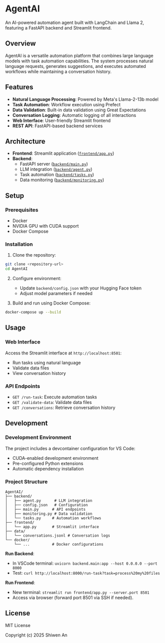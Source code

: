 # AgentAI

An AI-powered automation agent built with LangChain and Llama 2, featuring a FastAPI backend and Streamlit frontend.

## Overview

AgentAI is a versatile automation platform that combines large language models with task automation capabilities. The system processes natural language requests, generates suggestions, and executes automated workflows while maintaining a conversation history.

## Features

- **Natural Language Processing**: Powered by Meta's Llama-2-13b model
- **Task Automation**: Workflow execution using Prefect
- **Data Validation**: Built-in data validation using Great Expectations
- **Conversation Logging**: Automatic logging of all interactions
- **Web Interface**: User-friendly Streamlit frontend
- **REST API**: FastAPI-based backend services

## Architecture

- **Frontend**: Streamlit application ([`frontend/app.py`](frontend/app.py))
- **Backend**: 
  - FastAPI server ([`backend/main.py`](backend/main.py))
  - LLM integration ([`backend/agent.py`](backend/agent.py))
  - Task automation ([`backend/tasks.py`](backend/tasks.py))
  - Data monitoring ([`backend/monitoring.py`](backend/monitoring.py))

## Setup

### Prerequisites

- Docker
- NVIDIA GPU with CUDA support
- Docker Compose

### Installation

1. Clone the repository:
```bash
git clone <repository-url>
cd AgentAI
```

2. Configure environment:
   - Update `backend/config.json` with your Hugging Face token
   - Adjust model parameters if needed

3. Build and run using Docker Compose:
```bash
docker-compose up --build
```

## Usage

### Web Interface

Access the Streamlit interface at `http://localhost:8501`:
- Run tasks using natural language
- Validate data files
- View conversation history

### API Endpoints

- `GET /run-task`: Execute automation tasks
- `GET /validate-data`: Validate data files
- `GET /conversations`: Retrieve conversation history

## Development

### Development Environment

The project includes a devcontainer configuration for VS Code:
- CUDA-enabled development environment
- Pre-configured Python extensions
- Automatic dependency installation

### Project Structure

```
AgentAI/
├── backend/
│   ├── agent.py      # LLM integration
│   ├── config.json   # Configuration
│   ├── main.py      # API endpoints
│   ├── monitoring.py # Data validation
│   └── tasks.py     # Automation workflows
├── frontend/
│   └── app.py       # Streamlit interface
├── data/
│   └── conversations.jsonl # Conversation logs
└── docker/
    └── ...          # Docker configurations
```

**Run Backend**:
   - In VSCode terminal: `uvicorn backend.main:app --host 0.0.0.0 --port 8000`
   - Test: `curl http://localhost:8000/run-task?task=process%20my%20files`

**Run Frontend**:
   - New terminal: `streamlit run frontend/app.py --server.port 8501`
   - Access via browser (forward port 8501 via SSH if needed).

<!-- **Initialize Great Expectations**:
   - Run: `great_expectations --v3-api init` inside the container.
   - Follow prompts to set up `great_expectations/` folder. -->


## License

MIT License

Copyright (c) 2025 Shiwen An
